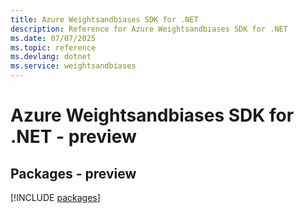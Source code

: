 ```yaml
---
title: Azure Weightsandbiases SDK for .NET
description: Reference for Azure Weightsandbiases SDK for .NET
ms.date: 07/07/2025
ms.topic: reference
ms.devlang: dotnet
ms.service: weightsandbiases
---
```

# Azure Weightsandbiases SDK for .NET - preview
## Packages - preview
[!INCLUDE [packages](weightsandbiases-index.md)]